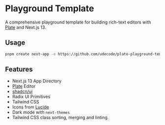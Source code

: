 # Playground Template

A comprehensive playground template for building rich-text editors with [Plate](https://platejs.org/) and Next.js 13.

## Usage

```bash
pnpm create next-app -e https://github.com/udecode/plate-playground-template
```

## Features

- Next.js 13 App Directory
- [Plate](https://platejs.org/) Editor
- [shadcn/ui](https://ui.shadcn.com/)
- Radix UI Primitives
- Tailwind CSS
- Icons from [Lucide](https://lucide.dev)
- Dark mode with `next-themes`
- Tailwind CSS class sorting, merging and linting.
